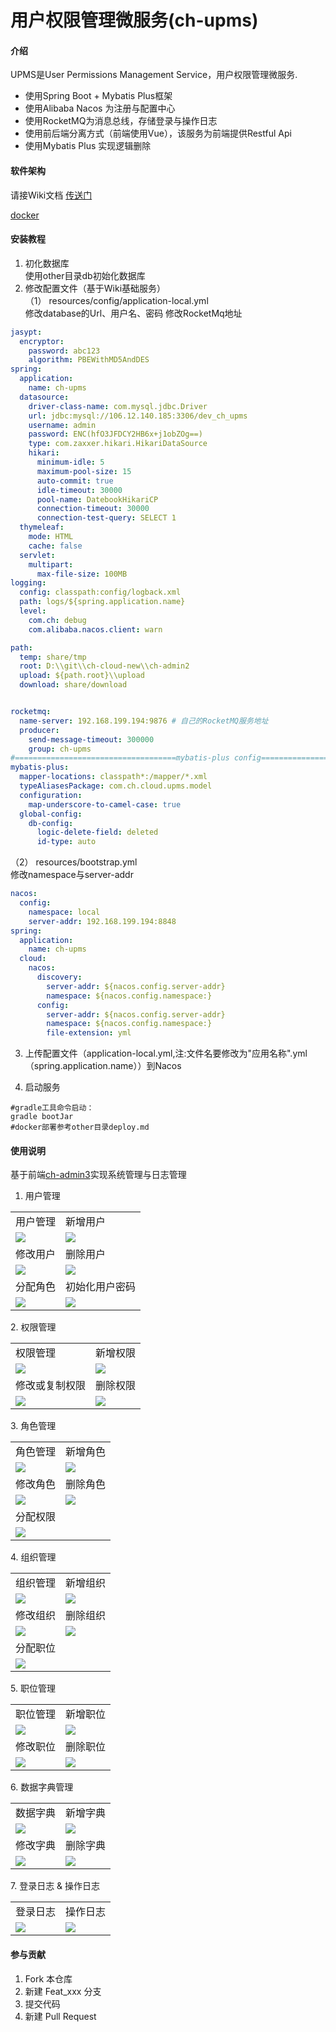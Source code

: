# 用户权限管理微服务(ch-upms)

#### 介绍
UPMS是User Permissions Management Service，用户权限管理微服务.  
* 使用Spring Boot + Mybatis Plus框架
* 使用Alibaba Nacos 为注册与配置中心
* 使用RocketMQ为消息总线，存储登录与操作日志
* 使用前后端分离方式（前端使用Vue），该服务为前端提供Restful Api
* 使用Mybatis Plus 实现逻辑删除
#### 软件架构
请接Wiki文档 [传送门](https://gitee.com/ch-cloud/wiki)

[docker](https://docs.docker.com/engine/security/certificates)

#### 安装教程

1. 初化数据库  
使用other目录db初始化数据库
2. 修改配置文件（基于Wiki基础服务）  
（1） resources/config/application-local.yml  
        修改database的Url、用户名、密码
        修改RocketMq地址
```yaml
jasypt:
  encryptor:
    password: abc123
    algorithm: PBEWithMD5AndDES
spring:
  application:
    name: ch-upms
  datasource:
    driver-class-name: com.mysql.jdbc.Driver
    url: jdbc:mysql://106.12.140.185:3306/dev_ch_upms
    username: admin
    password: ENC(hfO3JFDCY2HB6x+j1obZOg==)
    type: com.zaxxer.hikari.HikariDataSource
    hikari:
      minimum-idle: 5
      maximum-pool-size: 15
      auto-commit: true
      idle-timeout: 30000
      pool-name: DatebookHikariCP
      connection-timeout: 30000
      connection-test-query: SELECT 1
  thymeleaf:
    mode: HTML
    cache: false
  servlet:
    multipart:
      max-file-size: 100MB
logging:
  config: classpath:config/logback.xml
  path: logs/${spring.application.name}
  level:
    com.ch: debug
    com.alibaba.nacos.client: warn

path:
  temp: share/tmp
  root: D:\\git\\ch-cloud-new\\ch-admin2
  upload: ${path.root}\\upload
  download: share/download


rocketmq:
  name-server: 192.168.199.194:9876 # 自己的RocketMQ服务地址
  producer:
    send-message-timeout: 300000
    group: ch-upms
#====================================mybatis-plus config===============================================
mybatis-plus:
  mapper-locations: classpath*:/mapper/*.xml
  typeAliasesPackage: com.ch.cloud.upms.model
  configuration:
    map-underscore-to-camel-case: true
  global-config:
    db-config:
      logic-delete-field: deleted
      id-type: auto

```
（2） resources/bootstrap.yml  
修改namespace与server-addr
```yaml
nacos:
  config:
    namespace: local
    server-addr: 192.168.199.194:8848
spring:
  application:
    name: ch-upms
  cloud:
    nacos:
      discovery:
        server-addr: ${nacos.config.server-addr}
        namespace: ${nacos.config.namespace:}
      config:
        server-addr: ${nacos.config.server-addr}
        namespace: ${nacos.config.namespace:}
        file-extension: yml

```
3. 上传配置文件（application-local.yml,注:文件名要修改为"应用名称".yml（spring.application.name））到Nacos

4. 启动服务
~~~
#gradle工具命令启动：
gradle bootJar
#docker部署参考other目录deploy.md
~~~

#### 使用说明
基于前端[ch-admin3](https://gitee.com/ch-cloud/ch-admin3)实现系统管理与日志管理
1. 用户管理
<table>
    <tr>
        <td>用户管理</td>
        <td>新增用户</td>
    </tr>
    <tr>
        <td><img src="https://gitee.com/ch-cloud/wiki/raw/master/images/user.png"/></td>
        <td><img src="https://gitee.com/ch-cloud/wiki/raw/master/images/upms/user_add.png"/></td>
    </tr>
    <tr>
        <td>修改用户</td>
        <td>删除用户</td>
    </tr>
    <tr>
        <td><img src="https://gitee.com/ch-cloud/wiki/raw/master/images/upms/user_edit.png"/></td>
        <td><img src="https://gitee.com/ch-cloud/wiki/raw/master/images/upms/user_del.png"/></td>
    </tr>
    <tr>
        <td>分配角色</td>
        <td>初始化用户密码</td>
    </tr>
	<tr>
        <td><img src="https://gitee.com/ch-cloud/wiki/raw/master/images/upms/user_role.png"/></td>
        <td><img src="https://gitee.com/ch-cloud/wiki/raw/master/images/upms/user_init_pwd.png"/></td>
    </tr>	
</table>
2. 权限管理
<table>
    <tr>
        <td>权限管理</td>
        <td>新增权限</td>
    </tr>
    <tr>
        <td><img src="https://gitee.com/ch-cloud/wiki/raw/master/images/permission.png"/></td>
        <td><img src="https://gitee.com/ch-cloud/wiki/raw/master/images/upms/permission_add.png"/></td>
    </tr>
    <tr>
        <td>修改或复制权限</td>
        <td>删除权限</td>
    </tr>
    <tr>
        <td><img src="https://gitee.com/ch-cloud/wiki/raw/master/images/upms/permission_edit.png"/></td>
        <td><img src="https://gitee.com/ch-cloud/wiki/raw/master/images/upms/permission_del.png"/></td>
    </tr>
</table>
3. 角色管理
<table>
    <tr>
        <td>角色管理</td>
        <td>新增角色</td>
    </tr>
    <tr>
        <td><img src="https://gitee.com/ch-cloud/wiki/raw/master/images/role.png"/></td>
        <td><img src="https://gitee.com/ch-cloud/wiki/raw/master/images/upms/role_add.png"/></td>
    </tr>
    <tr>
        <td>修改角色</td>
        <td>删除角色</td>
    </tr>
    <tr>
        <td><img src="https://gitee.com/ch-cloud/wiki/raw/master/images/upms/role_edit.png"/></td>
        <td><img src="https://gitee.com/ch-cloud/wiki/raw/master/images/upms/role_del.png"/></td>
    </tr>
    <tr>
        <td>分配权限</td>
        <td></td>
    </tr>
	<tr>
        <td><img src="https://gitee.com/ch-cloud/wiki/raw/master/images/upms/role_permission.png"/></td>
        <td></td>
    </tr>	
</table>
4. 组织管理
<table>
    <tr>
        <td>组织管理</td>
        <td>新增组织</td>
    </tr>
    <tr>
        <td><img src="https://gitee.com/ch-cloud/wiki/raw/master/images/dept.png"/></td>
        <td><img src="https://gitee.com/ch-cloud/wiki/raw/master/images/upms/department_add.png"/></td>
    </tr>
    <tr>
        <td>修改组织</td>
        <td>删除组织</td>
    </tr>
    <tr>
        <td><img src="https://gitee.com/ch-cloud/wiki/raw/master/images/upms/department_edit.png"/></td>
        <td><img src="https://gitee.com/ch-cloud/wiki/raw/master/images/upms/department_del.png"/></td>
    </tr>
    <tr>
        <td>分配职位</td>
        <td></td>
    </tr>
	<tr>
        <td><img src="https://gitee.com/ch-cloud/wiki/raw/master/images/upms/department_post.png"/></td>
        <td></td>
    </tr>	
</table>
5. 职位管理
<table>
    <tr>
        <td>职位管理</td>
        <td>新增职位</td>
    </tr>
    <tr>
        <td><img src="https://gitee.com/ch-cloud/wiki/raw/master/images/post.png"/></td>
        <td><img src="https://gitee.com/ch-cloud/wiki/raw/master/images/upms/post_add.png"/></td>
    </tr>
    <tr>
        <td>修改职位</td>
        <td>删除职位</td>
    </tr>
    <tr>
        <td><img src="https://gitee.com/ch-cloud/wiki/raw/master/images/upms/post_edit.png"/></td>
        <td><img src="https://gitee.com/ch-cloud/wiki/raw/master/images/upms/post_del.png"/></td>
    </tr>
</table>
6. 数据字典管理
<table>
    <tr>
        <td>数据字典</td>
        <td>新增字典</td>
    </tr>
    <tr>
        <td><img src="https://gitee.com/ch-cloud/wiki/raw/master/images/dict.png"/></td>
        <td><img src="https://gitee.com/ch-cloud/wiki/raw/master/images/upms/dict_add.png"/></td>
    </tr>
    <tr>
        <td>修改字典</td>
        <td>删除字典</td>
    </tr>
    <tr>
        <td><img src="https://gitee.com/ch-cloud/wiki/raw/master/images/upms/dict_edit.png"/></td>
        <td><img src="https://gitee.com/ch-cloud/wiki/raw/master/images/upms/dict_del.png"/></td>
    </tr>
</table>
7. 登录日志 & 操作日志
<table>
    <tr>
        <td>登录日志</td>
        <td>操作日志</td>
    </tr>
    <tr>
        <td><img src="https://gitee.com/ch-cloud/wiki/raw/master/images/login_logs.png"/></td>
        <td><img src="https://gitee.com/ch-cloud/wiki/raw/master/images/operate_logs.png"/></td>
    </tr>
</table>


#### 参与贡献

1. Fork 本仓库
2. 新建 Feat_xxx 分支
3. 提交代码
4. 新建 Pull Request

